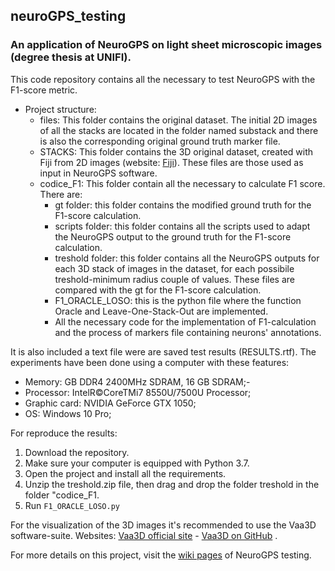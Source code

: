 ## neuroGPS_testing
### An application of NeuroGPS on light sheet microscopic images (degree thesis at UNIFI).

This code repository contains all the necessary to test NeuroGPS with the F1-score metric.

- Project structure:
	* files: This folder contains the original dataset. The initial 2D images of all the stacks are located in the folder named substack and there is also the corresponding original ground truth marker file. 
	* STACKS: This folder contains the 3D original dataset, created with Fiji from 2D images (website: [Fiji](https://fiji.sc/)). These files are those used as input in NeuroGPS software.
	* codice_F1: This folder contain all the necessary to calculate F1 score. There are:
		* gt folder: this folder contains the modified ground truth for the F1-score calculation.
		* scripts folder: this folder contains all the scripts used to adapt the NeuroGPS output to the ground truth for the F1-score                calculation.
		* treshold folder: this folder contains all the NeuroGPS outputs for each 3D stack of images in the dataset, for each possibile              treshold-minimum radius couple of values. These files are compared with the gt for the F1-score calculation.
		* F1_ORACLE_LOSO: this is the python file where the function Oracle and Leave-One-Stack-Out are implemented.
		* All the necessary code for the implementation of F1-calculation and the process of markers file containing neurons'                        annotations.

It is also included a text file were are saved test results (RESULTS.rtf).
The experiments have been done using a computer with these features:
- Memory: GB DDR4 2400MHz SDRAM, 16 GB SDRAM;-
- Processor: IntelR©CoreTMi7 8550U/7500U Processor; 
- Graphic card: NVIDIA GeForce GTX 1050;
- OS: Windows 10 Pro;

For reproduce the results:
1. Download the repository.
2. Make sure your computer is equipped with Python 3.7.
3. Open the project and install all the requirements.
4. Unzip the treshold.zip file, then drag and drop the folder treshold in the folder "codice_F1.
5. Run `F1_ORACLE_LOSO.py`

For the visualization of the 3D images it's recommended to use the Vaa3D software-suite. Websites: [Vaa3D official site](http://home.penglab.com/proj/vaa3d/home/index.html) - [Vaa3D on GitHub](https://github.com/Vaa3D) .

For more details on this project, visit the [wiki pages](https://github.com/pisalore/neuroGPS_testing/wiki) of NeuroGPS testing.
